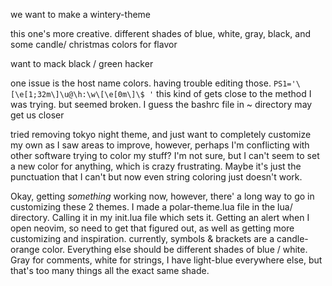 we want to make a wintery-theme

this one's more creative. different shades of blue, white, gray, black, and some candle/ christmas colors for flavor

want to mack black / green hacker

one issue is the host name colors. having trouble editing those.
`PS1='\[\e[1;32m\]\u@\h:\w\[\e[0m\]\$ '`
this kind of gets close to the method I was trying. but seemed broken. I guess the bashrc file in ~ directory may get us closer

tried removing tokyo night theme, and just want to completely customize my own as I saw areas to improve, however, perhaps I'm conflicting with other software trying to color my stuff? I'm not sure, but I can't seem to set a new color for anything, which is crazy frustrating. Maybe it's just the punctuation that I can't but now even string coloring just doesn't work.

Okay, getting *something* working now, however, there' a long way to go in customizing these 2 themes.
I made a polar-theme.lua file in the lua/ directory. Calling it in my init.lua file which sets it. Getting an alert when I open neovim, so need to get that figured out, as well as getting more customizing and inspiration. currently, symbols & brackets are a candle-orange color. Everything else should be different shades of blue / white. Gray for comments, white for strings, I have light-blue everywhere else, but that's too many things all the exact same shade.


